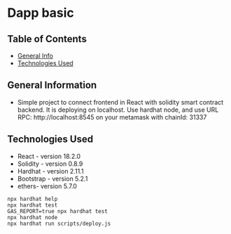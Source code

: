 # Dapp basic

## Table of Contents

- [General Info](#general-information)
- [Technologies Used](#technologies-used)

## General Information

- Simple project to connect frontend in React with solidity smart contract backend. It is deploying on localhost. Use hardhat node, and use URL RPC: http://localhost:8545 on your metamask with chainId: 31337
<!-- - What problem does it (intend to) solve?
- What is the purpose of your project?
- Why did you undertake it? -->

## Technologies Used

- React - version 18.2.0
- Solidity - version 0.8.9
- Hardhat - version 2.11.1
- Bootstrap - version 5.2.1
- ethers- version 5.7.0

```shell
npx hardhat help
npx hardhat test
GAS_REPORT=true npx hardhat test
npx hardhat node
npx hardhat run scripts/deploy.js
```

